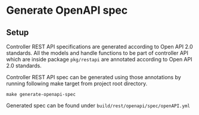# Generate OpenAPI spec

## Setup
Controller REST API specifications are generated according to Open API 2.0 standards.
All the models and handle functions to be part of controller API which are inside package `pkg/restapi` are annotated according to Open API 2.0 standards.

Controller REST API spec can be generated using those annotations by running following make target from project root directory. 

`make generate-openapi-spec`

Generated spec can be found under `build/rest/openapi/spec/openAPI.yml` 
